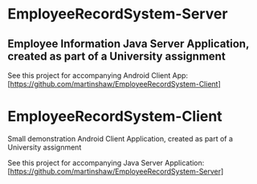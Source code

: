 # EmployeeRecordSystem-Server

##  Employee Information Java Server Application, created as part of a University assignment 

See this project for accompanying Android Client App:
[https://github.com/martinshaw/EmployeeRecordSystem-Client]


# EmployeeRecordSystem-Client

Small demonstration Android Client Application, created as part of a University assignment

See this project for accompanying Java Server Application:
[https://github.com/martinshaw/EmployeeRecordSystem-Server]